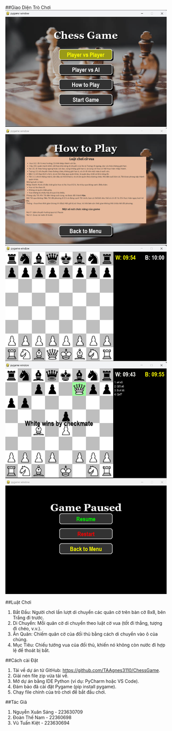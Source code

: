 
##Giao Diện Trò Chơi
![Ảnh demo1](https://github.com/TAAgnes3110/ChessGame/blob/main/images/Screenshot%202025-04-20%20222759.png)
![Ảnh demo2](https://github.com/TAAgnes3110/ChessGame/blob/main/images/Screenshot%202025-04-20%20222812.png)
![Ảnh demo3](https://github.com/TAAgnes3110/ChessGame/blob/main/images/Screenshot%202025-04-20%20222948.png)
![Ảnh demo4](https://github.com/TAAgnes3110/ChessGame/blob/main/images/Screenshot%202025-04-20%20223017.png)
![Ảnh demo5](https://github.com/TAAgnes3110/ChessGame/blob/main/images/Screenshot%202025-04-20%20223035.png)


##Luật Chơi
1. Bắt Đầu: Người chơi lần lượt di chuyển các quân cờ trên bàn cờ 8x8, bên Trắng đi trước.
2. Di Chuyển: Mỗi quân cờ di chuyển theo luật cờ vua (tốt đi thẳng, tượng đi chéo, v.v.).
3. Ăn Quân: Chiếm quân cờ của đối thủ bằng cách di chuyển vào ô của chúng.
4. Mục Tiêu: Chiếu tướng vua của đối thủ, khiến nó không còn nước đi hợp lệ để thoát bị bắt.


##Cách cài Đặt
1. Tải về dự án từ GitHub: https://github.com/TAAgnes3110/ChessGame.
2. Giải nén file zip vừa tải về.
3. Mở dự án bằng IDE Python (ví dụ: PyCharm hoặc VS Code).
4. Đảm bảo đã cài đặt Pygame (pip install pygame).
5. Chạy file chính của trò chơi để bắt đầu chơi.


##Tác Giả
1. Nguyễn Xuân Sáng - 223630709
2. Đoàn Thế Nam - 22360698
3. Vũ Tuấn Kiệt - 223630694
